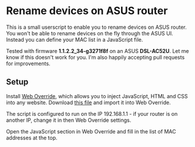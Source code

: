 Rename devices on ASUS router
=============================

This is a small userscript to enable you to rename devices on ASUS router. You won't be able to rename devices on the fly through the ASUS UI. Instead you can define your MAC list in a JavaScript file.

Tested with firmware **1.1.2.2_34-g3271f8f** on an ASUS **DSL-AC52U**. Let me know if this doesn't work for you. I'm also happily accepting pull requests for improvements.

Setup
-----

Install [Web Override], which allows you to inject JavaScript, HTML and CSS into any website. Download [this file][import] and import it into Web Override.

The script is configured to run on the IP 192.168.1.1 - if your router is on another IP, change it in then Web Override settings.

Open the JavaScript section in Web Override and fill in the list of MAC addresses at the top.

   [Web Override]: https://chrome.google.com/webstore/detail/web-override/lllllobkincmdnjfkbknjacacmnlajll
   [import]: https://raw.githubusercontent.com/udondan/asus_router_named_devicesk/master/web_orverride_import.json
